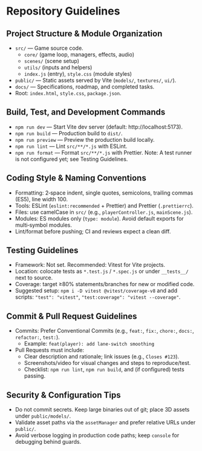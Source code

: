 # Repository Guidelines

## Project Structure & Module Organization
- `src/` — Game source code.
  - `core/` (game loop, managers, effects, audio)
  - `scenes/` (scene setup)
  - `utils/` (inputs and helpers)
  - `index.js` (entry), `style.css` (module styles)
- `public/` — Static assets served by Vite (`models/`, `textures/`, `ui/`).
- `docs/` — Specifications, roadmap, and completed tasks.
- Root: `index.html`, `style.css`, `package.json`.

## Build, Test, and Development Commands
- `npm run dev` — Start Vite dev server (default: http://localhost:5173).
- `npm run build` — Production build to `dist/`.
- `npm run preview` — Preview the production build locally.
- `npm run lint` — Lint `src/**/*.js` with ESLint.
- `npm run format` — Format `src/**/*.js` with Prettier.
Note: A test runner is not configured yet; see Testing Guidelines.

## Coding Style & Naming Conventions
- Formatting: 2‑space indent, single quotes, semicolons, trailing commas (ES5), line width 100.
- Tools: ESLint (`eslint:recommended` + Prettier) and Prettier (`.prettierrc`).
- Files: use camelCase in `src/` (e.g., `playerController.js`, `mainScene.js`).
- Modules: ES modules only (`type: module`). Avoid default exports for multi‑symbol modules.
- Lint/format before pushing; CI and reviews expect a clean diff.

## Testing Guidelines
- Framework: Not set. Recommended: Vitest for Vite projects.
- Location: colocate tests as `*.test.js` / `*.spec.js` or under `__tests__/` next to source.
- Coverage: target ≥80% statements/branches for new or modified code.
- Suggested setup: `npm i -D vitest @vitest/coverage-v8` and add scripts: `"test": "vitest"`, `"test:coverage": "vitest --coverage"`.

## Commit & Pull Request Guidelines
- Commits: Prefer Conventional Commits (e.g., `feat:`, `fix:`, `chore:`, `docs:`, `refactor:`, `test:`).
  - Example: `feat(player): add lane-switch smoothing`
- Pull Requests must include:
  - Clear description and rationale; link issues (e.g., `Closes #123`).
  - Screenshots/video for visual changes and steps to reproduce/test.
  - Checklist: `npm run lint`, `npm run build`, and (if configured) tests passing.

## Security & Configuration Tips
- Do not commit secrets. Keep large binaries out of git; place 3D assets under `public/models/`.
- Validate asset paths via the `assetManager` and prefer relative URLs under `public/`.
- Avoid verbose logging in production code paths; keep `console` for debugging behind guards.
